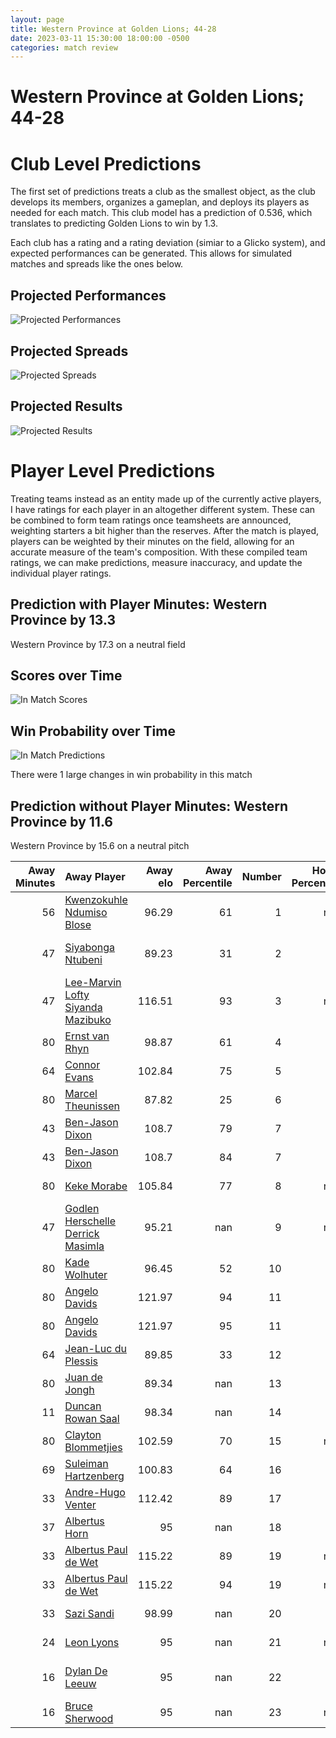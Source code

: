 ```yaml
---  
layout: page  
title: Western Province at Golden Lions; 44-28  
date: 2023-03-11 15:30:00 18:00:00 -0500  
categories: match review  
---
```

# Western Province at Golden Lions; 44-28

# Club Level Predictions


The first set of predictions treats a club as the smallest object, as the club develops its members, organizes a gameplan, and deploys its players as needed for each match. This club model has a prediction of 0.536, which translates to predicting Golden Lions to win by 1.3.

Each club has a rating and a rating deviation (simiar to a Glicko system), and expected performances can be generated. This allows for simulated matches and spreads like the ones below.
## Projected Performances


![Projected Performances](plots/performances_2023-03-11-GoldenLions-WesternProvince.png)
## Projected Spreads


![Projected Spreads](plots/spreads_2023-03-11-GoldenLions-WesternProvince.png)
## Projected Results


![Projected Results](plots/resultbar_2023-03-11-GoldenLions-WesternProvince.png)
# Player Level Predictions


Treating teams instead as an entity made up of the currently active players, I have ratings for each player in an altogether different system. These can be combined to form team ratings once teamsheets are announced, weighting starters a bit higher than the reserves. After the match is played, players can be weighted by their minutes on the field, allowing for an accurate measure of the team's composition. With these compiled team ratings, we can make predictions, measure inaccuracy, and update the individual player ratings.
## Prediction with Player Minutes: Western Province by 13.3


Western Province by 17.3 on a neutral field
## Scores over Time


![In Match Scores](plots/recap_scores_2023-03-11-GoldenLions-WesternProvince.png)
## Win Probability over Time


![In Match Predictions](plots/recap_prob_2023-03-11-GoldenLions-WesternProvince.png)

There were 1 large changes in win probability in this match
## Prediction without Player Minutes: Western Province by 11.6


Western Province by 15.6 on a neutral pitch



|   Away Minutes | Away Player                                                                                     |   Away elo |   Away Percentile |   Number |   Home Percentile |   Home elo | Home Player                                                                     |   Home Minutes |
|---------------:|:------------------------------------------------------------------------------------------------|-----------:|------------------:|---------:|------------------:|-----------:|:--------------------------------------------------------------------------------|---------------:|
|             56 | [Kwenzokuhle Ndumiso Blose](..//playerfiles//KwenzokuhleNdumisoBlose_cleaned.md)                |      96.29 |                61 |        1 |               nan |      95.65 | [Sithembiso Sithole](..//playerfiles//SithembisoSithole_cleaned.md)             |             56 |
|             47 | [Siyabonga Ntubeni](..//playerfiles//SiyabongaNtubeni_cleaned.md)                               |      89.23 |                31 |        2 |                68 |      93.32 | [Gerrit Jacobus Visagie](..//playerfiles//GerritJacobusVisagie_cleaned.md)      |             64 |
|             47 | [Lee-Marvin Lofty Siyanda Mazibuko](..//playerfiles//Lee-MarvinLoftySiyandaMazibuko_cleaned.md) |     116.51 |                93 |        3 |               nan |      97.43 | [Ruan-Henry Smith](..//playerfiles//Ruan-HenrySmith_cleaned.md)                 |             62 |
|             80 | [Ernst van Rhyn](..//playerfiles//ErnstvanRhyn_cleaned.md)                                      |      98.87 |                61 |        4 |                37 |      90.26 | [Pieter Jansen van Vuuren](..//playerfiles//PieterJansenvanVuuren_cleaned.md)   |             43 |
|             64 | [Connor Evans](..//playerfiles//ConnorEvans_cleaned.md)                                         |     102.84 |                75 |        5 |                70 |     102.05 | [Darrien-Lane Landsberg](..//playerfiles//Darrien-LaneLandsberg_cleaned.md)     |             80 |
|             80 | [Marcel Theunissen](..//playerfiles//MarcelTheunissen_cleaned.md)                               |      87.82 |                25 |        6 |                31 |      86.96 | [Sibusiso Sangweni](..//playerfiles//SibusisoSangweni_cleaned.md)               |             51 |
|             43 | [Ben-Jason Dixon](..//playerfiles//Ben-JasonDixon_cleaned.md)                                   |     108.7  |                79 |        7 |                64 |     101.59 | [Ruan Delport](..//playerfiles//RuanDelport_cleaned.md)                         |             56 |
|             43 | [Ben-Jason Dixon](..//playerfiles//Ben-JasonDixon_cleaned.md)                                   |     108.7  |                84 |        7 |                64 |     101.59 | [Ruan Delport](..//playerfiles//RuanDelport_cleaned.md)                         |             56 |
|             80 | [Keke Morabe](..//playerfiles//KekeMorabe_cleaned.md)                                           |     105.84 |                77 |        8 |               nan |      77.52 | [Travis Gordon](..//playerfiles//TravisGordon_cleaned.md)                       |             80 |
|             47 | [Godlen Herschelle Derrick Masimla](..//playerfiles//GodlenHerschelleDerrickMasimla_cleaned.md) |      95.21 |               nan |        9 |               nan |      95    | [Morne van der Berg](..//playerfiles//MornevanderBerg_cleaned.md)               |             64 |
|             80 | [Kade Wolhuter](..//playerfiles//KadeWolhuter_cleaned.md)                                       |      96.45 |                52 |       10 |                15 |      80.09 | [Vaughen Isaacs](..//playerfiles//VaughenIsaacs_cleaned.md)                     |             80 |
|             80 | [Angelo Davids](..//playerfiles//AngeloDavids_cleaned.md)                                       |     121.97 |                94 |       11 |                11 |      77.99 | [Boldwin Hansen](..//playerfiles//BoldwinHansen_cleaned.md)                     |             80 |
|             80 | [Angelo Davids](..//playerfiles//AngeloDavids_cleaned.md)                                       |     121.97 |                95 |       11 |                11 |      77.99 | [Boldwin Hansen](..//playerfiles//BoldwinHansen_cleaned.md)                     |             80 |
|             64 | [Jean-Luc du Plessis](..//playerfiles//Jean-LucduPlessis_cleaned.md)                            |      89.85 |                33 |       12 |                10 |      78.19 | [Tyler Bocks](..//playerfiles//TylerBocks_cleaned.md)                           |             80 |
|             80 | [Juan de Jongh](..//playerfiles//JuandeJongh_cleaned.md)                                        |      89.34 |               nan |       13 |                33 |      89.9  | [Matt More](..//playerfiles//MattMore_cleaned.md)                               |             25 |
|             11 | [Duncan Rowan Saal](..//playerfiles//DuncanRowanSaal_cleaned.md)                                |      98.34 |               nan |       14 |                17 |      83.04 | [Stean Pienaar](..//playerfiles//SteanPienaar_cleaned.md)                       |             80 |
|             80 | [Clayton Blommetjies](..//playerfiles//ClaytonBlommetjies_cleaned.md)                           |     102.59 |                70 |       15 |               nan |      95    | [Tiaan Henk Swanepoel](..//playerfiles//TiaanHenkSwanepoel_cleaned.md)          |             80 |
|             69 | [Suleiman  Hartzenberg](..//playerfiles//SuleimanHartzenberg_cleaned.md)                        |     100.83 |                64 |       16 |                62 |      99.22 | [Raynard Roets](..//playerfiles//RaynardRoets_cleaned.md)                       |             37 |
|             33 | [Andre-Hugo Venter](..//playerfiles//Andre-HugoVenter_cleaned.md)                               |     112.42 |                89 |       17 |                11 |      77.5  | [Zeilinga Strydom](..//playerfiles//ZeilingaStrydom_cleaned.md)                 |             55 |
|             37 | [Albertus Horn](..//playerfiles//AlbertusHorn_cleaned.md)                                       |      95    |               nan |       18 |                 3 |      69.7  | [Jarod Cairns](..//playerfiles//JarodCairns_cleaned.md)                         |             29 |
|             33 | [Albertus Paul de Wet](..//playerfiles//AlbertusPauldeWet_cleaned.md)                           |     115.22 |                89 |       19 |               nan |     102.28 | [Morgan Naude](..//playerfiles//MorganNaude_cleaned.md)                         |             24 |
|             33 | [Albertus Paul de Wet](..//playerfiles//AlbertusPauldeWet_cleaned.md)                           |     115.22 |                94 |       19 |               nan |     102.28 | [Morgan Naude](..//playerfiles//MorganNaude_cleaned.md)                         |             24 |
|             33 | [Sazi Sandi](..//playerfiles//SaziSandi_cleaned.md)                                             |      98.99 |               nan |       20 |                36 |      95.55 | [Ruhan Straeuli](..//playerfiles//RuhanStraeuli_cleaned.md)                     |             24 |
|             24 | [Leon Lyons](..//playerfiles//LeonLyons_cleaned.md)                                             |      95    |               nan |       21 |               nan |      91.35 | [Kabous Bezuidenhout](..//playerfiles//KabousBezuidenhout_cleaned.md)           |             18 |
|             16 | [Dylan De Leeuw](..//playerfiles//DylanDeLeeuw_cleaned.md)                                      |      95    |               nan |       22 |                78 |      97.35 | [Michael Thomas van Vuuren](..//playerfiles//MichaelThomasvanVuuren_cleaned.md) |             16 |
|             16 | [Bruce Sherwood](..//playerfiles//BruceSherwood_cleaned.md)                                     |      95    |               nan |       23 |               nan |      89.71 | [Nico Steyn](..//playerfiles//NicoSteyn_cleaned.md)                             |             16 |

